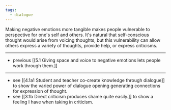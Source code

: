 ```yaml
---
tags:
  - dialogue
---
```


Making negative emotions more tangible makes people vulnerable to perspective for one's self and others. It's natural that self-conscious thought would arise from voicing thoughts, but this vulnerability can allow others express a variety of thoughts, provide help, or express criticisms.

---

- previous [[5.1 Giving space and voice to negative emotions lets people work through them.]]

---

- see [[4.1a1 Student and teacher co-create knowledge through dialogue]] to show the varied power of dialogue opening generating connections for expression of thought.
- see [[3.1b Direct criticism produces shame quite easily.]] to show a feeling I have when taking in criticism. 